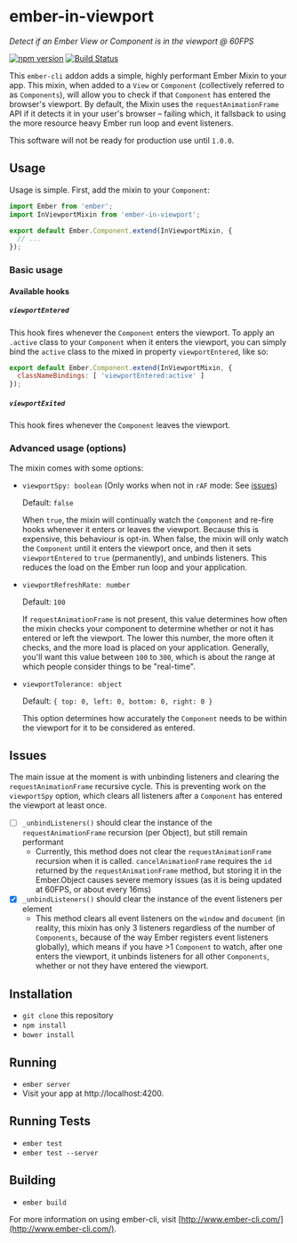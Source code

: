 # ember-in-viewport
*Detect if an Ember View or Component is in the viewport @ 60FPS*

[![npm version](https://badge.fury.io/js/ember-in-viewport.svg)](http://badge.fury.io/js/ember-in-viewport) [![Build Status](https://travis-ci.org/dockyard/ember-in-viewport.svg)](https://travis-ci.org/dockyard/ember-in-viewport)

This `ember-cli` addon adds a simple, highly performant Ember Mixin to your app. This mixin, when added to a `View` or `Component` (collectively referred to as `Components`), will allow you to check if that `Component` has entered the browser's viewport. By default, the Mixin uses the `requestAnimationFrame` API if it detects it in your user's browser – failing which, it fallsback to using the more resource heavy Ember run loop and event listeners. 

This software will not be ready for production use until `1.0.0`. 

## Usage
Usage is simple. First, add the mixin to your `Component`:

```js
import Ember from 'ember';
import InViewportMixin from 'ember-in-viewport';

export default Ember.Component.extend(InViewportMixin, {
  // ...
});
```

### Basic usage
#### Available hooks
##### `viewportEntered`
This hook fires whenever the `Component` enters the viewport. To apply an `.active` class to your `Component` when it enters the viewport, you can simply bind the `active` class to the mixed in property `viewportEntered`, like so:

```js
export default Ember.Component.extend(InViewportMixin, {
  classNameBindings: [ 'viewportEntered:active' ]
});
```

##### `viewportExited`
This hook fires whenever the `Component` leaves the viewport.

### Advanced usage (options)
The mixin comes with some options:

- `viewportSpy: boolean` (Only works when not in `rAF` mode: See [issues](#issues))

  Default: `false`

  When `true`, the mixin will continually watch the `Component` and re-fire hooks whenever it enters or leaves the viewport. Because this is expensive, this behaviour is opt-in. When false, the mixin will only watch the `Component` until it enters the viewport once, and then it sets `viewportEntered` to `true` (permanently), and unbinds listeners. This reduces the load on the Ember run loop and your application. 

- `viewportRefreshRate: number`

  Default: `100`

  If `requestAnimationFrame` is not present, this value determines how often the mixin checks your component to determine whether or not it has entered or left the viewport. The lower this number, the more often it checks, and the more load is placed on your application. Generally, you'll want this value between `100` to `300`, which is about the range at which people consider things to be "real-time".

- `viewportTolerance: object`

  Default: `{ top: 0, left: 0, bottom: 0, right: 0 }`

  This option determines how accurately the `Component` needs to be within the viewport for it to be considered as entered. 

## Issues
The main issue at the moment is with unbinding listeners and clearing the `requestAnimationFrame` recursive cycle. This is preventing work on the `viewportSpy` option, which clears all listeners after a `Component` has entered the viewport at least once. 

- [ ] `_unbindListeners()` should clear the instance of the `requestAnimationFrame` recursion (per Object), but still remain performant
  - Currently, this method does not clear the `requestAnimationFrame` recursion when it is called. `cancelAnimationFrame` requires the `id` returned by the `requestAnimationFrame` method, but storing it in the Ember.Object causes severe memory issues (as it is being updated at 60FPS, or about every 16ms)
- [x] `_unbindListeners()` should clear the instance of the event listeners per element
  - This method clears all event listeners on the `window` and `document` (in reality, this mixin has only 3 listeners regardless of the number of `Components`, because of the way Ember registers event listeners globally), which means if you have >1 `Component` to watch, after one enters the viewport, it unbinds listeners for all other `Components`, whether or not they have entered the viewport.

## Installation

* `git clone` this repository
* `npm install`
* `bower install`

## Running

* `ember server`
* Visit your app at http://localhost:4200.

## Running Tests

* `ember test`
* `ember test --server`

## Building

* `ember build`

For more information on using ember-cli, visit [http://www.ember-cli.com/](http://www.ember-cli.com/).
